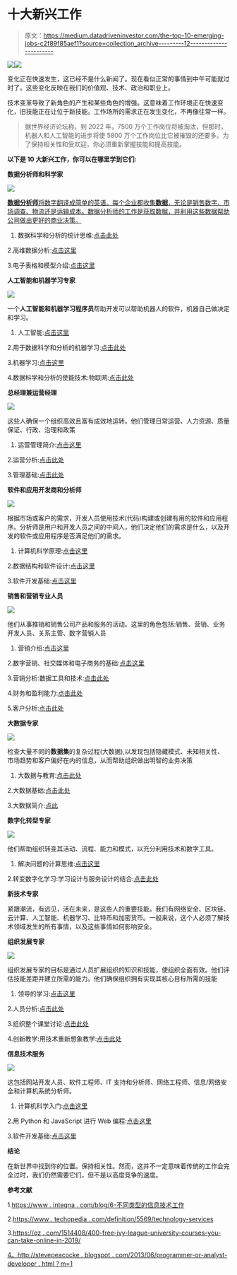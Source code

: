 # 十大新兴工作

> 原文：<https://medium.datadriveninvestor.com/the-top-10-emerging-jobs-c2f89f85aef1?source=collection_archive---------12----------------------->

[![](img/86413979187588e24a9bcdd2b4406eb3.png)](http://www.track.datadriveninvestor.com/1B9E)![](img/93ef435112af1eb39a5ebdfef43f54a5.png)

变化正在快速发生，这已经不是什么新闻了。现在看似正常的事情到中午可能就过时了。这些变化反映在我们的价值观、技术、政治和职业上。

技术变革导致了新角色的产生和某些角色的增强。这意味着工作环境正在快速变化，旧技能正在让位于新技能。工作场所的需求正在发生变化，不再像往常一样。

> 据世界经济论坛称，到 2022 年，7500 万个工作岗位将被淘汰，但那时，机器人和人工智能的进步将使 5800 万个工作岗位比它被摧毁的还要多。为了保持相关性和受欢迎，你必须重新掌握技能和提高技能。

**以下是 10 大新兴工作，你可以在哪里学到它们:**

**数据分析师和科学家**

![](img/ec15ffbcd43c2c7b82e574adc1ca3fea.png)

[**数据分析师**将数字翻译成简单的英语。每个企业都收集**数据**，无论是销售数字、市场调查、物流还是运输成本。数据分析师的工作是获取数据，并利用这些数据帮助公司做出更好的商业决策。](https://www.snagajob.com/job-descriptions/data-analyst/)

1.  数据科学和分析的统计思维:[点击此处](https://www.class-central.com/course/edx-statistical-thinking-for-data-science-and-analytics-4913?utm_source=qz&utm_medium=web&utm_campaign=ivy_league_courses_2019)

2.高维数据分析:[点击这里](https://www.class-central.com/course/edx-high-dimensional-data-analysis-2949?utm_source=qz&utm_medium=web&utm_campaign=ivy_league_courses_2019)

3.电子表格和模型介绍:[点击这里](https://www.class-central.com/course/coursera-introduction-to-spreadsheets-and-models-5451?utm_source=qz&utm_medium=web&utm_campaign=ivy_league_courses_2019)

**人工智能和机器学习专家**

![](img/5c683a68ed589d6c5103c56f1a82cee4.png)

一个**人工智能和机器学习程序员**帮助开发可以帮助机器人的软件，机器自己做决定和学习。

1.  人工智能:[点击这里](https://www.class-central.com/course/edx-artificial-intelligence-ai-7230?utm_source=qz&utm_medium=web&utm_campaign=ivy_league_courses_2019)

2.用于数据科学和分析的机器学习:[点击此处](https://www.class-central.com/course/edx-cs50-s-introduction-to-computer-science-442?utm_source=qz&utm_medium=web&utm_campaign=ivy_league_courses_2019)

3.机器学习:[点击这里](https://www.class-central.com/course/udacity-machine-learning-1020?utm_source=qz&utm_medium=web&utm_campaign=ivy_league_courses_2019)

4.数据科学和分析的使能技术:物联网:[点击此处](https://www.class-central.com/course/edx-enabling-technologies-for-data-science-and-analytics-the-internet-of-things-4911?utm_source=qz&utm_medium=web&utm_campaign=ivy_league_courses_2019)

**总经理兼运营经理**

![](img/4c19413b4197f0c890e00b3ae5994ef5.png)

这些人确保一个组织高效且富有成效地运转。他们管理日常运营、人力资源、质量保证、行政、治理和政策

1.  运营管理简介:[点击这里](https://www.class-central.com/course/coursera-introduction-to-operations-management-372?utm_source=qz&utm_medium=web&utm_campaign=ivy_league_courses_2019)

2.运营分析:[点击此处](https://www.class-central.com/course/coursera-operations-analytics-4204?utm_source=qz&utm_medium=web&utm_campaign=ivy_league_courses_2019)

3.管理基础:[点击此处](https://www.class-central.com/course/coursera-management-fundamentals-10801?utm_source=qz&utm_medium=web&utm_campaign=ivy_league_courses_2019)

**软件和应用开发商和分析师**

![](img/14b1ea1e50e1739cad0f76e25d7694d8.png)

根据市场或客户的需求，开发人员使用技术(代码)构建或创建有用的软件和应用程序。分析师是用户和开发人员之间的中间人，他们决定他们的需求是什么，以及开发的软件或应用程序是否满足他们的需求。

1.  计算机科学原理:[点击这里](https://www.class-central.com/course/edx-cs50-s-ap-computer-science-principles-7017?utm_source=qz&utm_medium=web&utm_campaign=ivy_league_courses_2019)

2.数据结构和软件设计:[点击这里](https://www.class-central.com/course/edx-data-structures-and-software-design-8517?utm_source=qz&utm_medium=web&utm_campaign=ivy_league_courses_2019)

3.软件开发基础:[点击这里](https://www.class-central.com/course/edx-software-development-fundamentals-8516?utm_source=qz&utm_medium=web&utm_campaign=ivy_league_courses_2019)

**销售和营销专业人员**

![](img/5658d84a098a55eb973f870cb8dbff0a.png)

他们从事推销和销售公司产品和服务的活动。这里的角色包括:销售、营销、业务开发人员、关系主管、数字营销人员

1.  营销介绍:[点击这里](https://www.class-central.com/course/edx-data-structures-and-software-design-8517?utm_source=qz&utm_medium=web&utm_campaign=ivy_league_courses_2019)

2.数字营销、社交媒体和电子商务的基础:[点击这里](https://www.class-central.com/course/edx-fundamentals-of-digital-marketing-social-media-and-e-commerce-5835?utm_source=qz&utm_medium=web&utm_campaign=ivy_league_courses_2019)

3.营销分析:数据工具和技术:[点击此处](https://www.class-central.com/course/edx-marketing-analytics-data-tools-and-techniques-6746?utm_source=qz&utm_medium=web&utm_campaign=ivy_league_courses_2019)

4.财务和盈利能力:[点击此处](https://www.class-central.com/course/coursera-entrepreneurship-4-financing-and-profitability-5476?utm_source=qz&utm_medium=web&utm_campaign=ivy_league_courses_2019)

5.客户分析:[点击此处](https://www.class-central.com/course/coursera-customer-analytics-4353?utm_source=qz&utm_medium=web&utm_campaign=ivy_league_courses_2019)

**大数据专家**

![](img/649f14b09d30ebbbc050ebcb20cf10f2.png)

检查大量不同的**数据集**的复杂过程(大数据),以发现包括隐藏模式、未知相关性、市场趋势和客户偏好在内的信息，从而帮助组织做出明智的业务决策

1.  大数据与教育:[点击此处](https://www.class-central.com/course/edx-big-data-and-education-968?utm_source=qz&utm_medium=web&utm_campaign=ivy_league_courses_2019)

2.大数据基础:[点击此处](https://www.edx.org/course/big-data-fundamentals-adelaidex-bigdatax)

3.大数据简介:[点此](https://www.edx.org/course/introduction-to-big-data-0)

**数字化转型专家**

![](img/515d99d014a51761cd493b1cb409d1bf.png)

他们帮助组织转变其活动、流程、能力和模式，以充分利用技术和数字工具。

1.  解决问题的计算思维:[点击这里](https://www.class-central.com/course/edx-cs50-s-ap-computer-science-principles-7017?utm_source=qz&utm_medium=web&utm_campaign=ivy_league_courses_2019)

2.转变数字化学习:学习设计与服务设计的结合:[点击此处](https://www.futurelearn.com/courses/digital-learning)

**新技术专家**

紧跟潮流，有远见，活在未来，是这些人的重要技能。我们有网络安全、区块链、云计算、人工智能、机器学习、比特币和加密货币。一般来说，这个人必须了解技术领域发生的所有事情，以及这些事情如何影响安全。

**组织发展专家**

![](img/5606d8df80e9237ed067fb3e63ec7ee7.png)

组织发展专家的目标是通过人员扩展组织的知识和技能，使组织全面有效。他们评估技能差距并建立所需的能力。他们确保组织拥有实现其核心目标所需的技能

1.  领导的学习:[点击这里](https://www.class-central.com/course/edx-leaders-of-learning-2027?utm_source=qz&utm_medium=web&utm_campaign=ivy_league_courses_2019)

2.人员分析:[点击此处](https://www.class-central.com/course/coursera-people-analytics-4264?utm_source=qz&utm_medium=web&utm_campaign=ivy_league_courses_2019)

3.组织整个课堂讨论:[点击此处](https://www.class-central.com/course/coursera-orchestrating-whole-classroom-discussion-7421?utm_source=qz&utm_medium=web&utm_campaign=ivy_league_courses_2019)

4.创新教学:用技术重新想象教学:[点击此处](https://www.class-central.com/course/edx-innovating-instruction-reimagining-teaching-with-technology-8019?utm_source=qz&utm_medium=web&utm_campaign=ivy_league_courses_2019)

**信息技术服务**

![](img/fdb948799b81a8ca40e44bbe4c746feb.png)

这包括网站开发人员、软件工程师、IT 支持和分析师、网络工程师、信息/网络安全和计算机系统分析师。

1.  计算机科学入门:[点击这里](https://www.class-central.com/course/edx-cs50-s-introduction-to-computer-science-442?utm_source=qz&utm_medium=web&utm_campaign=ivy_league_courses_2019)

2.用 Python 和 JavaScript 进行 Web 编程:[点击这里](https://www.class-central.com/course/edx-cs50-s-web-programming-with-python-and-javascript-11506?utm_source=qz&utm_medium=web&utm_campaign=ivy_league_courses_2019)

3.软件开发基础:[点击这里](https://www.class-central.com/course/edx-software-development-fundamentals-8516?utm_source=qz&utm_medium=web&utm_campaign=ivy_league_courses_2019)

**结论**

在新世界中找到你的位置。保持相关性。然而，这并不一定意味着传统的工作会完全过时，我们仍然需要它们，但不是以高度竞争的速度。

**参考文献**

1.[https://www . inteqna . com/blog/6-不同类型的信息技术工作](https://www.inteqna.com/blog/6-different-types-of-jobs-in-information-technology)

2.[https://www . techopedia . com/definition/5569/technology-services](https://www.techopedia.com/definition/5569/technology-services)

3.[https://qz . com/1514408/400-free-ivy-league-university-courses-you-can-take-online-in-2019/](https://qz.com/1514408/400-free-ivy-league-university-courses-you-can-take-online-in-2019/)

[4。http://stevepeacocke . blogspot . com/2013/06/programmer-or-analyst-developer . html？m=1](http://stevepeacocke.blogspot.com/2013/06/programmer-or-analyst-developer.html?m=1)